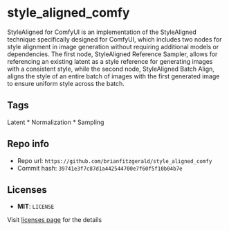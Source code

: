 # style_aligned_comfy
StyleAligned for ComfyUI is an implementation of the StyleAligned technique specifically designed for ComfyUI, which includes two nodes for style alignment in image generation without requiring additional models or dependencies. The first node, StyleAligned Reference Sampler, allows for referencing an existing latent as a style reference for generating images with a consistent style, while the second node, StyleAligned Batch Align, aligns the style of an entire batch of images with the first generated image to ensure uniform style across the batch.

## Tags
Latent * Normalization * Sampling

## Repo info
- Repo url: `https://github.com/brianfitzgerald/style_aligned_comfy`
- Commit hash: `39741e3f7c87d1a442544700e7f60f5f10b04b7e`

## Licenses
- **MIT**: `LICENSE`

Visit [licenses page](licenses.md) for the details
